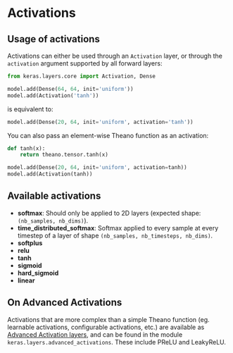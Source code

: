 # Activations

## Usage of activations

Activations can either be used through an `Activation` layer, or through the `activation` argument supported by all forward layers:

```python
from keras.layers.core import Activation, Dense

model.add(Dense(64, 64, init='uniform'))
model.add(Activation('tanh'))
```
is equivalent to:
```python
model.add(Dense(20, 64, init='uniform', activation='tanh'))
```

You can also pass an element-wise Theano function as an activation:

```python
def tanh(x):
    return theano.tensor.tanh(x)

model.add(Dense(20, 64, init='uniform', activation=tanh))
model.add(Activation(tanh))
```

## Available activations

- __softmax__: Should only be applied to 2D layers (expected shape: `(nb_samples, nb_dims)`).
- __time_distributed_softmax__: Softmax applied to every sample at every timestep of a layer of shape `(nb_samples, nb_timesteps, nb_dims)`.
- __softplus__
- __relu__
- __tanh__
- __sigmoid__
- __hard_sigmoid__
- __linear__

## On Advanced Activations

Activations that are more complex than a simple Theano function (eg. learnable activations, configurable activations, etc.) are available as [Advanced Activation layers](/layers/advanced_activations), and can be found in the module `keras.layers.advanced_activations`. These include PReLU and LeakyReLU.